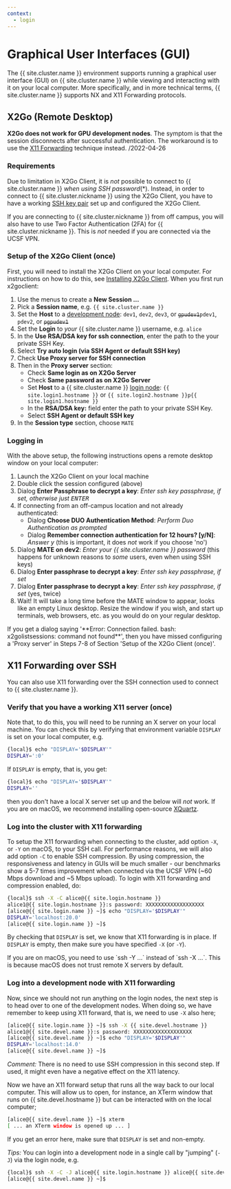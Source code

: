 ```yaml
---
context:
  - login
---
```


# Graphical User Interfaces (GUI)

The {{ site.cluster.name }} environment supports running a graphical user interface (GUI) on {{ site.cluster.name }} while viewing and interacting with it on your local computer.  More specifically, and in more technical terms, {{ site.cluster.name }} supports NX and X11 Forwarding protocols.


## X2Go (Remote Desktop)

<div class="alert alert-danger" role="alert" markdown="1">

**X2Go does not work for GPU development nodes**. The symptom is that
the session disconnects after successful authentication.  The
workaround is to use the [X11 Forwarding] technique
instead. /2022-04-26

</div>


### Requirements

Due to limitation in X2Go Client, it is _not_ possible to connect to {{ site.cluster.name }}  _when using SSH password_(\*).  Instead, in order to connect to {{ site.cluster.nickname }} using the X2Go Client, you have to have a working [SSH key pair] set up and configured the X2Go Client. 

If you are connecting to {{ site.cluster.nickname }} from off campus, you will also have to use Two Factor Authentication (2FA) for {{ site.cluster.nickname }}.  This is _not_ needed if you are connected via the UCSF VPN.


### Setup of the X2Go Client (once)

First, you will need to install the X2Go Client on your local computer.  For instructions on how to do this, see [Installing X2Go Client](https://wiki.x2go.org/doku.php/doc:installation:x2goclient). When you first run x2goclient:

 1. Use the menus to create a **New Session ...**
 2. Pick a **Session name**, e.g. `{{ site.cluster.name }}`
 3. Set the **Host** to a [development node]: <span class="non-phi">`dev1`, `dev2`, `dev3`, or ~~`gpudev1`~~</span><span class="phi">`pdev1`, `pdev2`, or ~~`pgpudev1`~~</span>
 4. Set the **Login** to _your_ {{ site.cluster.name }} username, e.g. `alice`
 5. In the **Use RSA/DSA key for ssh connection**, enter the path to the your private SSH Key.
 6. Select **Try auto login (via SSH Agent or default SSH key)**
 7. Check **Use Proxy server for SSH connection**
 8. Then in the **Proxy server** section:
    - Check **Same login as on X2Go Server**
    - Check **Same password as on X2Go Server**
    - Set **Host** to a {{ site.cluster.name }} [login node]: <span class="non-phi">`{{ site.login1.hostname }}` or `{{ site.login2.hostname }}`</span><span class="phi">`p{{ site.login1.hostname }}`</span>
    - In the **RSA/DSA key:** field enter the path to your private SSH Key.
    - Select **SSH Agent or default SSH key**
 9. In the **Session type** section, choose `MATE`


### Logging in

With the above setup, the following instructions opens a remote desktop window on your local computer:

1. Launch the X2Go Client on your local machine
2. Double click the session configured (above)
3. Dialog **Enter Passphrase to decrypt a key**: _Enter ssh key passphrase, if set, otherwise just <kbd>ENTER</kbd>_
4. If connecting from an off-campus location and not already authenticated:
   - Dialog **Choose DUO Authentication Method**: _Perform Duo Authentication as prompted_
   - Dialog **Remember connection authentication for 12 hours? [y/N]**: _Answer y_ (this is important, it does _not_ work if you choose 'no')
6. Dialog **MATE on dev2**: _Enter your {{ site.cluster.name }} password_ (this happens for unknown reasons to _some_ users, even when using SSH keys)
7. Dialog **Enter passphrase to decrypt a key**: _Enter ssh key passphrase, if set_
8. Dialog **Enter passphrase to decrypt a key**: _Enter ssh key passphrase, if set_ (yes, twice)
9. Wait! It will take a long time before the MATE window to appear, looks like an empty Linux desktop. Resize the window if you wish, and start up terminals, web browsers, etc. as you would do on your regular desktop.


<div class="alert alert-warning" role="alert" markdown="1">
If you get a dialog saying '**Error: Connection failed. bash: x2golistsessions: command not found**', then you have missed configuring a 'Proxy server' in Steps 7-8 of Section 'Setup of the X2Go Client (once)'.
</div>



## X11 Forwarding over SSH

You can also use X11 forwarding over the SSH connection used to connect to {{ site.cluster.name }}.

### Verify that you have a working X11 server (once)

Note that, to do this, you will need to be running an X server on your local machine.  You can check this by verifying that environment variable `DISPLAY` is set on your local computer, e.g.

```sh
{local}$ echo "DISPLAY='$DISPLAY'"
DISPLAY=':0'
```

If `DISPLAY` is empty, that is, you get:

```sh
{local}$ echo "DISPLAY='$DISPLAY'"
DISPLAY=''
```

then you don't have a local X server set up and the below will _not_ work.  If you are on macOS, we recommend installing open-source [XQuartz].


### Log into the cluster with X11 forwarding

To setup the X11 forwarding when connecting to the cluster, add option `-X`, or `-Y` on macOS, to your SSH call. For performance reasons, we will also add option `-C` to enable SSH compression.  By using compression, the responsiveness and latency in GUIs will be much smaller - our benchmarks show a 5-7 times improvement when connected via the UCSF VPN (~60 Mbps download and ~5 Mbps upload).  To login with X11 forwarding and compression enabled, do:

```sh
{local}$ ssh -X -C alice@{{ site.login.hostname }}
alice1@{{ site.login.hostname }}:s password: XXXXXXXXXXXXXXXXXXX
[alice@{{ site.login.name }} ~]$ echo "DISPLAY='$DISPLAY'"
DISPLAY='localhost:20.0'
[alice@{{ site.login.name }} ~]$ 
```

By checking that `DISPLAY` is set, we know that X11 forwarding is in place.  If `DISPLAY` is empty, then make sure you have specified `-X` (or `-Y`).

<div class="alert alert-warning" role="alert" markdown="1">
If you are on macOS, you need to use `ssh -Y ...` instead of `ssh -X ...`. This is because macOS does not trust remote X servers by default.
</div>


### Log into a development node with X11 forwarding

Now, since we should not run anything on the login nodes, the next step is to head over to one of the development nodes.  When doing so, we have remember to keep using X11 forward, that is, we need to use `-X` also here;

```sh
[alice@{{ site.login.name }} ~]$ ssh -X {{ site.devel.hostname }}
alice1@{{ site.devel.name }}:s password: XXXXXXXXXXXXXXXXXXX
[alice@{{ site.devel.name }} ~]$ echo "DISPLAY='$DISPLAY'"
DISPLAY='localhost:14.0'
[alice@{{ site.devel.name }} ~]$ 
```

_Comment:_ There is no need to use SSH compression in this second step.  If used, it might even have a negative effect on the X11 latency.

Now we have an X11 forward setup that runs all the way back to our local computer.  This will allow us to open, for instance, an XTerm window that runs on {{ site.devel.hostname }} but can be interacted with on the local computer;

```sh
[alice@{{ site.devel.name }} ~]$ xterm
[ ... an XTerm window is opened up ... ]
```

If you get an error here, make sure that `DISPLAY` is set and non-empty.


_Tips:_ You can login into a development node in a single call by "jumping" (`-J`) via the login node, e.g.

```sh
{local}$ ssh -X -C -J alice@{{ site.login.hostname }} alice@{{ site.devel.hostname }}
[alice@{{ site.devel.name }} ~]$ 
```


[X11 Forwarding]: /hpc/howto/gui-x11fwd.html#x11-forwarding-over-ssh
[VirtualGL]: https://virtualgl.org
[XQuartz]: https://www.xquartz.org
[development node]: /hpc/about/specs.html#development-nodes
[login node]: /hpc/about/specs.html#login-nodes
[SSH key pair]: /hpc/howto/log-in-without-pwd.html
